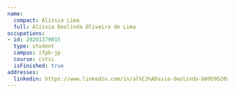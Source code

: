 ```yaml
---
name:
  compact: Alíssia Lima
  full: Alíssia Deolinda Oliveira de Lima
occupations:
- id: 20201370015
  type: student
  campus: ifpb-jp
  course: cstsi
  isFinished: true
addresses:
  linkedin: https://www.linkedin.com/in/al%C3%ADssia-deolinda-b0959520a
---
```

